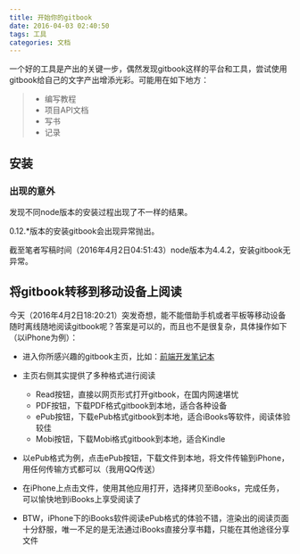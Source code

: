 ```yaml
---
title: 开始你的gitbook
date: 2016-04-03 02:40:50
tags: 工具
categories: 文档
---
```


一个好的工具是产出的关键一步，偶然发现gitbook这样的平台和工具，尝试使用gitbook给自己的文字产出增添光彩。可能用在如下地方：

> * 编写教程
> * 项目API文档
> * 写书
> * 记录

<!-- more -->

## 安装

###  出现的意外

发现不同node版本的安装过程出现了不一样的结果。

0.12.*版本的安装gitbook会出现异常抛出。

截至笔者写稿时间（2016年4月2日04:51:43）node版本为4.4.2，安装gitbook无异常。

## 将gitbook转移到移动设备上阅读

今天（2016年4月2日18:20:21）突发奇想，能不能借助手机或者平板等移动设备随时离线随地阅读gitbook呢？答案是可以的，而且也不是很复杂，具体操作如下（以iPhone为例）：

* 进入你所感兴趣的gitbook主页，比如：[前端开发笔记本](https://www.gitbook.com/book/li-xinyang/frontend-notebook/details)
* 主页右侧其实提供了多种格式进行阅读
  * Read按钮，直接以网页形式打开gitbook，在国内网速堪忧
  * PDF按钮，下载PDF格式gitbook到本地，适合各种设备
  * ePub按钮，下载ePub格式gitbook到本地，适合iBooks等软件，阅读体验较佳
  * Mobi按钮，下载Mobi格式gitbook到本地，适合Kindle


* 以ePub格式为例，点击ePub按钮，下载文件到本地，将文件传输到iPhone，用任何传输方式都可以（我用QQ传送）
* 在iPhone上点击文件，使用其他应用打开，选择拷贝至iBooks，完成任务，可以愉快地到iBooks上享受阅读了
* BTW，iPhone下的iBooks软件阅读ePub格式的体验不错，渲染出的阅读页面十分舒服，唯一不足的是无法通过iBooks直接分享书籍，只能在其他途径分享文件